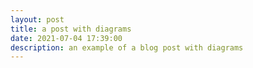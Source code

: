 ```yaml
---
layout: post
title: a post with diagrams
date: 2021-07-04 17:39:00
description: an example of a blog post with diagrams
---
```


